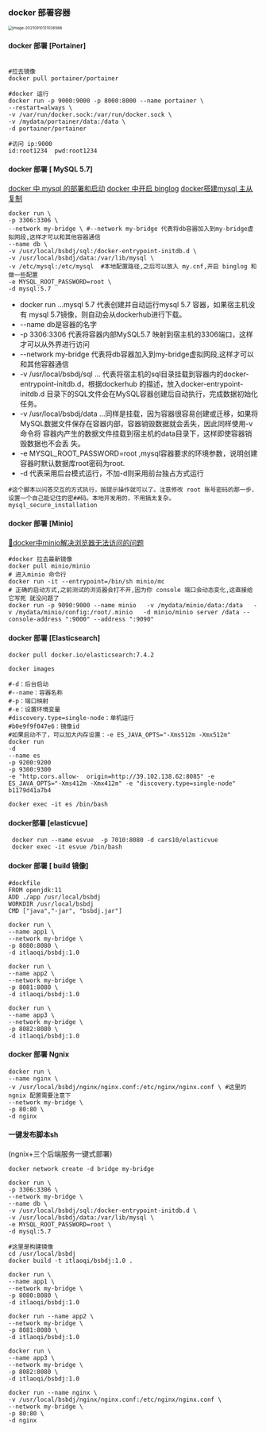 
### docker 部署容器

<img src="https://gitee.com/ibepo/ogcip/raw/master/20210930122525.png" alt="image-20210910121026566" style="zoom:55%;" />

####  docker 部署 [Portainer]

```shell

#拉去镜像
docker pull portainer/portainer

#docker 运行
docker run -p 9000:9000 -p 8000:8000 --name portainer \
--restart=always \
-v /var/run/docker.sock:/var/run/docker.sock \
-v /mydata/portainer/data:/data \
-d portainer/portainer

#访问 ip:9000
id:root1234  pwd:root1234
```


#### docker 部署 [ MySQL 5.7] 

[docker 中 mysql 的部署和启动](https://juejin.cn/post/6844904095950569480#heading-1)
[docker 中开启 binglog](https://www.cnblogs.com/cpw6/p/11597553.html)
[docker搭建mysql 主从复制](https://mp.weixin.qq.com/s/sV1Ox9k7Lu1mykwjQ1Y8Ww)

```shell
docker run \
‐p 3306:3306 \ 
‐‐network my‐bridge \ #--network my-bridge 代表将db容器加入到my-bridge虚拟网段,这样才可以和其他容器通信 
‐‐name db \
‐v /usr/local/bsbdj/sql:/docker‐entrypoint‐initdb.d \
‐v /usr/local/bsbdj/data:/var/lib/mysql \
-v /etc/mysql:/etc/mysql  #本地配置路径,之后可以放入 my.cnf,开启 binglog 和做一些配置
‐e MYSQL_ROOT_PASSWORD=root \ 
‐d mysql:5.7
```

- docker run ...mysql 5.7 代表创建并自动运行mysql 5.7 容器，如果宿主机没有 mysql 5.7镜像，则自动会从dockerhub进行下载。 
- --name db是容器的名字 
- -p 3306:3306 代表将容器内部MySQL5.7 映射到宿主机的3306端口，这样才可以从外界进行访问 
- --network my-bridge 代表将db容器加入到my-bridge虚拟网段,这样才可以 和其他容器通信 
- -v /usr/local/bsbdj/sql ... 代表将宿主机的sql目录挂载到容器内的docker- entrypoint-initdb.d，根据dockerhub 的描述，放入docker-entrypoint-initdb.d 目录下的SQL文件会在MySQL容器创建后自动执行，完成数据初始化任务。 
- -v /usr/local/bsbdj/data ...同样是挂载，因为容器很容易创建或迁移，如果将 MySQL数据文件保存在容器内部，容器销毁数据就会丢失，因此同样使用-v命令将 容器内产生的数据文件挂载到宿主机的data目录下，这样即使容器销毁数据也不会丢 失。
- -e MYSQL_ROOT_PASSWORD=root ,mysql容器要求的环境参数，说明创建容器时默认数据库root密码为root. 
- -d 代表采用后台模式运行，不加-d则采用前台独占方式运行

```shell
#这个脚本以问答交互的方式执行，按提示操作就可以了。注意修改 root 账号密码的那一步，设置一个自己能记住的密##码。本地开发用的，不用搞太复杂。
mysql_secure_installation

```



#### docker 部署 [Minio]

[🔗docker中minio解决浏览器无法访问的问题](https://blog.csdn.net/qq_38132995/article/details/118812013)

```
#docker 拉去最新镜像
docker pull minio/minio
# 进入minio 命令行
docker run -it --entrypoint=/bin/sh minio/mc
# 正确的启动方式,之前测试的浏览器会打不开,因为你 console 端口会动态变化,这直接给它写死 就没问题了
docker run -p 9090:9000 --name minio   -v /mydata/minio/data:/data   -v /mydata/minio/config:/root/.minio   -d minio/minio server /data --console-address ":9000" --address ":9090"
```

#### docker 部署 [Elasticsearch]

```
docker pull docker.io/elasticsearch:7.4.2

docker images

#-d：后台启动
#--name：容器名称
#-p：端口映射
#-e：设置环境变量
#discovery.type=single-node：单机运行
#b0e9f9f047e6：镜像id
#如果启动不了，可以加大内存设置：-e ES_JAVA_OPTS="-Xms512m -Xmx512m"
docker run
-d
--name es
-p 9200:9200
-p 9300:9300
-e "http.cors.allow-  origin=http://39.102.138.62:8085" -e ES_JAVA_OPTS="-Xms412m -Xmx412m" -e "discovery.type=single-node"
b1179d41a7b4
 
docker exec -it es /bin/bash
```

#### docker部署 [elasticvue]

```
 docker run --name esvue  -p 7010:8080 -d cars10/elasticvue 
 docker exec -it esvue /bin/bash
```

#### docker 部署 [ build 镜像]

```shell
#dockfile
FROM openjdk:11
ADD ./app /usr/local/bsbdj
WORKDIR /usr/local/bsbdj 
CMD ["java","‐jar", "bsbdj.jar"]
```



```shell
docker run \ 
‐‐name app1 \
‐‐network my‐bridge \ 
‐p 8080:8080 \ 
‐d itlaoqi/bsbdj:1.0

docker run \
‐‐name app2 \
‐‐network my‐bridge \ 
‐p 8081:8080 \ 
‐d itlaoqi/bsbdj:1.0

docker run \
‐‐name app3 \
‐‐network my‐bridge \
‐p 8082:8080 \ 
‐d itlaoqi/bsbdj:1.0
```

#### docker 部署 Ngnix

```shell
docker run \
‐‐name nginx \
‐v /usr/local/bsbdj/nginx/nginx.conf:/etc/nginx/nginx.conf \ #这里的 ngnix 配置需要注意下
‐‐network my‐bridge \ 
‐p 80:80 \
‐d nginx
```

#### 一键发布脚本sh

(ngnix+三个后端服务一键式部署)

```shell
docker network create ‐d bridge my‐bridge

docker run \ 
‐p 3306:3306 \
‐‐network my‐bridge \
‐‐name db \
‐v /usr/local/bsbdj/sql:/docker‐entrypoint‐initdb.d \
‐v /usr/local/bsbdj/data:/var/lib/mysql \ 
‐e MYSQL_ROOT_PASSWORD=root \ 
‐d mysql:5.7 

#这里是构建镜像
cd /usr/local/bsbdj 
docker build ‐t itlaoqi/bsbdj:1.0 .

docker run \ 
‐‐name app1 \ 
‐‐network my‐bridge \
‐p 8080:8080 \ 
‐d itlaoqi/bsbdj:1.0 

docker run ‐‐name app2 \
‐‐network my‐bridge \ 
‐p 8081:8080 \
‐d itlaoqi/bsbdj:1.0 

docker run \ 
‐‐name app3 \ 
‐‐network my‐bridge \ 
‐p 8082:8080 \ 
‐d itlaoqi/bsbdj:1.0 

docker run ‐‐name nginx \
‐v /usr/local/bsbdj/nginx/nginx.conf:/etc/nginx/nginx.conf \
‐‐network my‐bridge \
‐p 80:80 \
‐d nginx